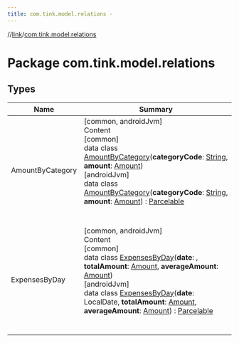 ```yaml
---
title: com.tink.model.relations -
---
```

//[link](../index.md)/[com.tink.model.relations](index.md)



# Package com.tink.model.relations  


## Types  
  
|  Name|  Summary| 
|---|---|
| <a name="com.tink.model.relations/AmountByCategory///PointingToDeclaration/"></a>AmountByCategory| <a name="com.tink.model.relations/AmountByCategory///PointingToDeclaration/"></a>[common, androidJvm]  <br>Content  <br>[common]  <br>data class [AmountByCategory]([common]-amount-by-category/index.md)(**categoryCode**: [String](https://kotlinlang.org/api/latest/jvm/stdlib/kotlin/-string/index.html), **amount**: [Amount](../com.tink.model.misc/[common]-amount/index.md))  <br>[androidJvm]  <br>data class [AmountByCategory]([android-jvm]-amount-by-category/index.md)(**categoryCode**: [String](https://kotlinlang.org/api/latest/jvm/stdlib/kotlin/-string/index.html), **amount**: [Amount](../com.tink.model.misc/[android-jvm]-amount/index.md)) : [Parcelable](https://developer.android.com/reference/kotlin/android/os/Parcelable.html)  <br><br><br>
| <a name="com.tink.model.relations/ExpensesByDay///PointingToDeclaration/"></a>ExpensesByDay| <a name="com.tink.model.relations/ExpensesByDay///PointingToDeclaration/"></a>[common, androidJvm]  <br>Content  <br>[common]  <br>data class [ExpensesByDay]([common]-expenses-by-day/index.md)(**date**: <ERROR CLASS>, **totalAmount**: [Amount](../com.tink.model.misc/[common]-amount/index.md), **averageAmount**: [Amount](../com.tink.model.misc/[common]-amount/index.md))  <br>[androidJvm]  <br>data class [ExpensesByDay]([android-jvm]-expenses-by-day/index.md)(**date**: LocalDate, **totalAmount**: [Amount](../com.tink.model.misc/[android-jvm]-amount/index.md), **averageAmount**: [Amount](../com.tink.model.misc/[android-jvm]-amount/index.md)) : [Parcelable](https://developer.android.com/reference/kotlin/android/os/Parcelable.html)  <br><br><br>

